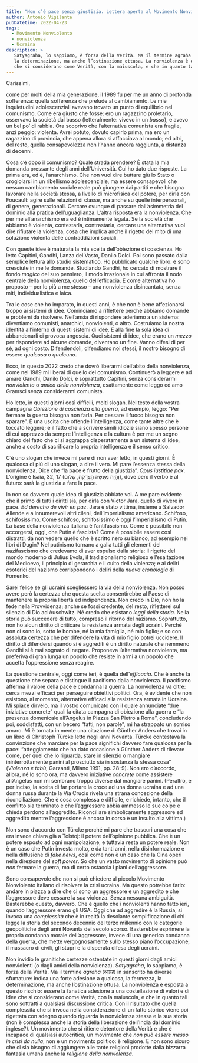 ```yaml
---
title: "Non c’è pace senza giustizia. Lettera aperta al Movimento Nonviolento"
author: Antonio Vigilante
pubDatetime: 2022-04-23
tags: 
  - Movimento Nonviolento
  - nonviolenza
  - Ucraina
description: >
   Satyagraha, lo sappiamo, è forza della Verità. Ma il termine agraha (आग्रह) in sanscrito ha diverse sfumature: indica una forte adesione a qualcosa, la fermezza, 
   la determinazione, ma anche l’ostinazione ottusa. La nonviolenza è esposta a questo rischio: essere la fanatica adesione a una costellazione di valori e di idee 
   che si considerano come Verità, con la maiuscola, e che in quanto tali sono sottratti a qualsiasi discussione critica. 
---
```


Carissimi,

come per molti della mia generazione, il 1989 fu per me un anno di profonda sofferenza: quella sofferenza che prelude al cambiamento. Le mie inquietudini adolescenziali avevano trovato un punto di equilibrio nel comunismo. Come era giusto che fosse: ero un ragazzino proletario, osservavo la società dal basso (letteralmente: vivevo in un _basso_), e avevo un bel po’ di rabbia. Ora scoprivo che l’alternativa comunista era fragile, anzi peggio: violenta. Avrei potuto, dovuto capirlo prima, ma ero un ragazzino di provincia, che appena allora si affacciava al mondo; ed altri, del resto, quella consapevolezza non l’hanno ancora raggiunta, a distanza di decenni.

Cosa c’è dopo il comunismo? Quale strada prendere? È stata la mia domanda pressante degli anni dell’Università. Cui ho dato due risposte. La prima era, ed è, l’anarchismo. Che non vuol dire buttare giù lo Stato o crogiolarsi in un ribellismo adolescenziale, ma essere consapevoli che nessun cambiamento sociale reale può giungere dai partiti e che bisogna lavorare nella società stessa, a livello di microfisica del potere, per dirla con Foucault: agire sulle relazioni di classe, ma anche su quelle interpersonali, di genere, generazionali. Cercare ovunque di passare dall’asimmetria del dominio alla pratica dell’uguaglianza. L’altra risposta era la nonviolenza. Che per me all’anarchismo era ed è intimamente legata. Se la società che abbiamo è violenta, contestarla, contrastarla, cercare una alternativa vuol dire rifiutare la violenza, cosa che implica anche il rigetto del mito di una soluzione violenta delle contraddizioni sociali.

Con queste idee è maturata la mia scelta dell’obiezione di coscienza. Ho letto Capitini, Gandhi, Lanza del Vasto, Danilo Dolci. Poi sono passato dalla semplice lettura allo studio sistematico. Ho pubblicato qualche libro: e sono cresciute in me le domande. Studiando Gandhi, ho cercato di mostrare il fondo _magico_ del suo pensiero, il modo irrazionale in cui affronta il nodo centrale della nonviolenza, quello dell’efficacia. E come alternativa ho proposto – per lo più a me stesso – una nonviolenza disincantata, senza miti, individualistica e laica.

Tra le cose che ho imparato, in questi anni, è che non è bene affezionarsi troppo ai sistemi di idee. Cominciamo a riflettere perché abbiamo domande e problemi da risolvere. Nell’ansia di rispondere aderiamo a un sistema: diventiamo comunisti, anarchici, nonviolenti, o altro. Costruiamo la nostra identità all’interno di questi sistemi di idee. E alla fine la sola idea di abbandonarli ci provoca angoscia. Quei sistemi di idee, che erano un _mezzo_ per rispondere ad alcune domande, diventano un fine. Vanno difesi di per sé, ad ogni costo. Difendendoli, difendiamo noi stessi, il nostro bisogno di essere _qualcosa_ o _qualcuno_.

Ecco, in questo 2022 credo che dovrò liberarmi dell’abito della nonviolenza, come nel 1989 mi liberai di quello del comunismo. Continuerò a leggere e ad amare Gandhi, Danilo Dolci, e soprattutto Capitini, senza considerarmi _nonviolento_ o _amico della nonviolenza_, esattamente come leggo ed amo Gramsci senza considerarmi comunista.

Ho letto, in questi giorni così difficili, molti slogan. Nel testo della vostra campagna _Obiezione di coscienza alla guerra_, ad esempio, leggo: “Per fermare la guerra bisogna non farla. Per cessare il fuoco bisogna non sparare”. È una uscita che offende l’intelligenza, come tante altre che è toccato leggere; e il fatto che a scrivere simili idiozie siano spesso persone di cui apprezzo da sempre l’intelligenza e la cultura è per me un segno chiaro del fatto che ci si aggrappa disperatamente a un sistema di idee, anche a costo di sacrificare la propria intelligenza e il senso critico.

C’è uno slogan che invece mi pare di non aver letto, in questi giorni. È qualcosa di più di uno slogan, a dire il vero. Mi pare l’essenza stessa della nonviolenza. Dice che “la pace è frutto della giustizia”. _Opus iustitiae pax_. L’origine è Isaia, 32, 17 (וְהָיָה מַעֲשֵׂה הַצְּדָקָה, שָׁלוֹם), dove però il verbo è al futuro: sarà la giustizia a fare la pace.

Io non so davvero quale idea di giustizia abbiate voi. A me pare evidente che il primo di tutti i diritti sia, per dirla con Victor Jara, quello di vivere in pace. _Ed derecho de vivir en paz_. Jara è stato vittima, insieme a Salvador Allende e a innumerevoli altri cileni, dell’imperialismo americano. Schifoso, schifosissimo. Come schifoso, schifosissimo è oggi l’imperialismo di Putin. La base della nonviolenza italiana è l’antifascismo. Come è possibile non accorgersi, oggi, che Putin è fascista? Come è possibile essere così distratti, da non vedere quello che è scritto nero su bianco, ad esempio nei libri di Dugin? Nel putinismo tornano a galla tutti gli elementi del nazifascismo che credevamo di aver espulso dalla storia: il rigetto del mondo moderno di Julius Evola, il tradizionalismo religioso e l’esaltazione del Medioevo, il principio di gerarchia e il culto della violenza; e ai deliri esoterici del nazismo corrispondono i deliri della _nuova cronologia_ di Fomenko.

Sarei felice se gli ucraini scegliessero la via della nonviolenza. Non posso avere però la certezza che questa scelta consentirebbe al Paese di mantenere la propria libertà ed indipendenza. Non credo in Dio, non ho la fede nella Provvidenza; anche se fossi credente, del resto, rifletterei sul silenzio di Dio ad Auschwitz. Né credo che esistano _leggi della storia_. Nella storia può succedere di tutto, compreso il ritorno del nazismo. Soprattutto, non ho alcun diritto di criticare la resistenza armata degli ucraini. Perché non ci sono io, sotto le bombe, né la mia famiglia, né mio figlio; e so con assoluta certezza che per difendere la vita di mio figlio potrei uccidere. Il diritto di difendersi quando si è aggrediti è un diritto naturale che nemmeno Gandhi si è mai sognato di negare. Proponeva l’alternativa nonviolenta, ma preferiva di gran lunga un popolo che resiste in armi a un popolo che accetta l’oppressione senza reagire.

La questione centrale, oggi come ieri, è quella dell’_efficacia_. Che è anche la questione che separa e distingue il pacifismo dalla nonviolenza. Il pacifismo afferma il valore della pace e condanna la guerra. La nonviolenza va oltre: cerca mezzi efficaci per perseguire obiettivi politici. Ora, è evidente che non esistono, al momento, alternative efficaci alla resistenza armata in Ucraina. Mi spiace dirvelo, ma il vostro comunicato con il quale annunciate “due iniziative concrete” quali la citata campagna di obiezione alla guerra e “la presenza domenicale all’Angelus in Piazza San Pietro a Roma”, concludendo poi, soddisfatti, con un becero “fatti, non parole”, mi ha strappato un sorriso amaro. Mi è tornata in mente una citazione di Günther Anders che trovai in un libro di Christoph Türcke letto negli anni Novanta. Türcke contestava la convinzione che marciare per la pace significhi davvero fare qualcosa per la pace: “atteggiamento che ha dato occasione a Günther Anders di rilevare come, per quel che lo riguarda, stare in silenzio o mangiare ininterrottamente panini al prosciutto sia in sostanza la stessa cosa” (_Violenza e tabù_, Garzanti, Milano 1991, pp. 28-9). Non ero d’accordo, allora, né lo sono ora, ma davvero iniziative _concrete_ come assistere all’Angelus non mi sembrano troppo diverse dal mangiare panini. (Peraltro, e per inciso, la scelta di far portare la croce ad una donna ucraina e ad una donna russa durante la Via Crucis rivela una strana concezione della riconciliazione. Che è cosa complessa e difficile, e richiede, intanto, che il conflitto sia terminato e che l’aggressore abbia ammesso le sue colpe e chieda perdono all’aggredito. Riconciliare simbolicamente aggressore ed aggredito mentre l’aggressione è ancora in corso è un insulto alla vittima.)

Non sono d’accordo con Türcke perché mi pare che trascuri una cosa che era invece chiara già a Tolstoj: il potere dell’opinione pubblica. Che è un potere esposto ad ogni manipolazione, e tuttavia resta un potere reale. Non è un caso che Putin investa molto, e da tanti anni, nella disinformazione e nella diffusione di _fake news_, così come non è un caso che la Cina operi nella direzione del _soft power_. So che un vasto movimento di opinione può _non_ fermare la guerra, ma di certo ostacola i piani dell’aggressore.

Sono consapevole che non si può chiedere al piccolo Movimento Nonviolento italiano di risolvere la crisi ucraina. Ma questo potrebbe farlo: andare in piazza a dire che ci sono un aggressore e un aggredito e che l’aggressore deve cessare la sua violenza. Senza nessuna ambiguità. Basterebbe questo, davvero. Che è quello che i nonviolenti hanno fatto ieri, quando l’aggressore erano gli USA. Oggi che ad aggredire è la Russia, si invoca una _complessità_ che è in realtà la desolante semplificazione di chi legge la storia del secondo decennio del terzo millennio con le categorie geopolitiche degli anni Novanta del secolo scorso. Basterebbe esprimere la propria condanna morale dell’aggressore, invece di una generica condanna della guerra, che mette vergognosamente sullo stesso piano l’occupazione, il massacro di civili, gli stupri e la disperata difesa degli ucraini.

Non invidio le granitiche certezze ostentate in questi giorni dagli amici nonviolenti (o dagli amici della nonviolenza). _Satyagraha_, lo sappiamo, è forza della Verità. Ma il termine _agraha_ (आग्रह) in sanscrito ha diverse sfumature: indica una forte adesione a qualcosa, la fermezza, la determinazione, ma anche l’ostinazione ottusa. La nonviolenza è esposta a questo rischio: essere la fanatica adesione a una costellazione di valori e di idee che si considerano come Verità, con la maiuscola, e che in quanto tali sono sottratti a qualsiasi discussione critica. Con il risultato che quella complessità che si invoca nella considerazione di un fatto storico viene poi rigettata con sdegno quando riguarda la nonviolenza stessa e la sua storia (non è complessa anche la storia della liberazione dell’India dal dominio inglese?). Un movimento che si ritiene detentore della Verità e che è incapace di qualsiasi autocritica, un movimento che _non può essere messo in crisi da nulla_, non è un movimento politico: è religione. E non sono sicuro che ci sia bisogno di aggiungere alle tante religioni prodotte dalla bizzarra fantasia umana anche la _religione della nonviolenza_.
